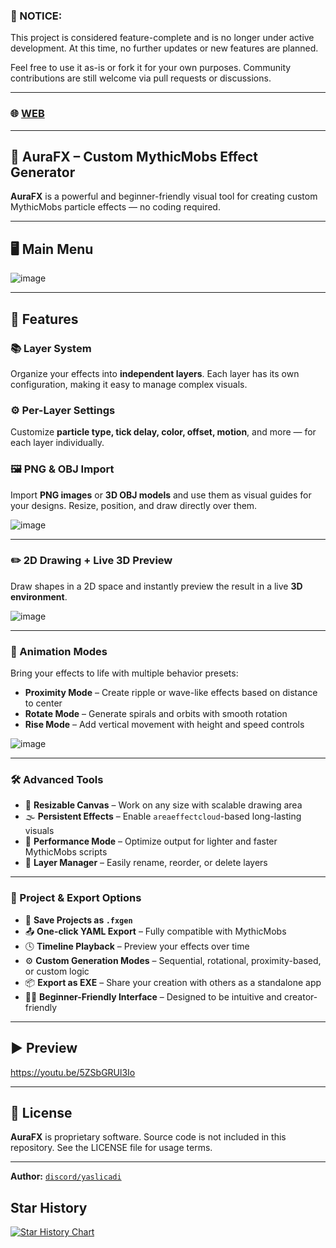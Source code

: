 
### 🚧 NOTICE:

This project is considered feature-complete and is no longer under active development. At this time, no further updates or new features are planned.

Feel free to use it as-is or fork it for your own purposes. Community contributions are still welcome via pull requests or discussions.

---

### 🌐 [WEB](https://aurafx.vercel.app/)

---

## 🎉 AuraFX – Custom MythicMobs Effect Generator

**AuraFX** is a powerful and beginner-friendly visual tool for creating custom MythicMobs particle effects — no coding required.

---

## 🖥️ Main Menu

![image](https://github.com/user-attachments/assets/843cca78-d074-4356-903e-21b9f333d630)


---

## 🧩 Features

### 📚 Layer System

Organize your effects into **independent layers**. Each layer has its own configuration, making it easy to manage complex visuals.

### ⚙️ Per-Layer Settings

Customize **particle type, tick delay, color, offset, motion**, and more — for each layer individually.

### 🖼️ PNG & OBJ Import

Import **PNG images** or **3D OBJ models** and use them as visual guides for your designs. Resize, position, and draw directly over them.

![image](https://github.com/user-attachments/assets/bf2ff28d-3446-4f5c-adf2-3c2b5ccc6ff4)


---

### ✏️ 2D Drawing + Live 3D Preview

Draw shapes in a 2D space and instantly preview the result in a live **3D environment**.

![image](https://github.com/user-attachments/assets/52201721-6c9d-41ed-a0f6-3e70c4c9d396)


---

### 🔁 Animation Modes

Bring your effects to life with multiple behavior presets:

* **Proximity Mode** – Create ripple or wave-like effects based on distance to center
* **Rotate Mode** – Generate spirals and orbits with smooth rotation
* **Rise Mode** – Add vertical movement with height and speed controls


![image](https://github.com/user-attachments/assets/dc84f7a5-a398-4646-aa49-5c56b49b611d)

---

### 🛠️ Advanced Tools

* 🎨 **Resizable Canvas** – Work on any size with scalable drawing area
* 🌫️ **Persistent Effects** – Enable `areaeffectcloud`-based long-lasting visuals
* 🚀 **Performance Mode** – Optimize output for lighter and faster MythicMobs scripts
* 🔀 **Layer Manager** – Easily rename, reorder, or delete layers

---

### 💾 Project & Export Options

* 💾 **Save Projects as `.fxgen`**
* 📤 **One-click YAML Export** – Fully compatible with MythicMobs
* 🕓 **Timeline Playback** – Preview your effects over time
* ⚙️ **Custom Generation Modes** – Sequential, rotational, proximity-based, or custom logic
* 📦 **Export as EXE** – Share your creation with others as a standalone app
* 🧑‍🎨 **Beginner-Friendly Interface** – Designed to be intuitive and creator-friendly

---

## ▶️ Preview

https://youtu.be/5ZSbGRUl3Io

---

## 📜 License

**AuraFX** is proprietary software. Source code is not included in this repository. See the LICENSE file for usage terms.

---

**Author:** [`discord/yaslicadi`](https://discord.com/users/yaslicadi)

## Star History

[![Star History Chart](https://api.star-history.com/svg?repos=sleepsweetly/3D-Effect-Generator-for-MythicMobs-OBJ-PNG-&type=Date)](https://www.star-history.com/#sleepsweetly/3D-Effect-Generator-for-MythicMobs-OBJ-PNG-&Date)

